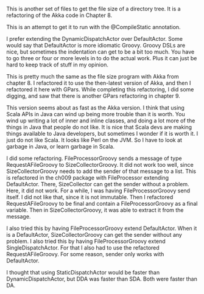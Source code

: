 This is another set of files to get the file size of a directory tree. It is a refactoring of the Akka code in Chapter 8.    

This is an attempt to get it to run with the @CompileStatic annotation.   

I prefer extending the DynamicDispatchActor over DefaultActor. Some would say that DefaultActor is more idiomatic Groovy. Groovy DSLs are nice, but sometimes the indentation can get to be a bit too much. You have to go three or four or more levels in to do the actual work. Plus it can just be hard to keep track of stuff in my opinion.    

This is pretty much the same as the file size program with Akka from chapter 8. I refactored it to use the then-latest version of Akka, and then I refactored it here with GPars. While completing this refactoring, I did some digging, and saw that there is another GPars refactoring in chapter 9.   

This version seems about as fast as the Akka version. I think that using Scala APIs in Java can wind up being more trouble than it is worth. You wind up writing a lot of inner and inline classes, and doing a lot more of the things in Java that people do not like. It is nice that Scala devs are making things available to Java developers, but sometimes I wonder if it is worth it. I just do not like Scala. It looks like Perl on the JVM. So I have to look at garbage in Java, or learn garbage in Scala.    

I did some refactoring. FileProcessorGroovy sends a message of type RequestAFileGroovy to SizeCollectorGroovy. It did not work too well, since SizeCollectorGroovy needs to add the sender of that message to a list. This is refactored in the ch009 package with FileProcessor extending DefaultActor. There, SizeCollector can get the sender without a problem. Here, it did not work. For a while, I was having FileProcessorGroovy send itself. I did not like that, since it is not immutable. Then I refactored RequestAFileGroovy to be final and contain a FileProcessorGroovy as a final variable. Then in SizeCollectorGroovy, it was able to extract it from the message.      

I also tried this by having FileProcessorGroovy extend DefaultActor. When it is a DefaultActor, SizeCollectorGroovy can get the sender without any problem. I also tried this by having FileProcessorGroovy extend SingleDispatchActor. For that I also had to use the refactored RequestAFileGroovy. For some reason, sender only works with DefaultActor.     

I thought that using StaticDispatchActor would be faster than DynamicDispatchActor, but DDA was faster than SDA. Both were faster than DA.   




